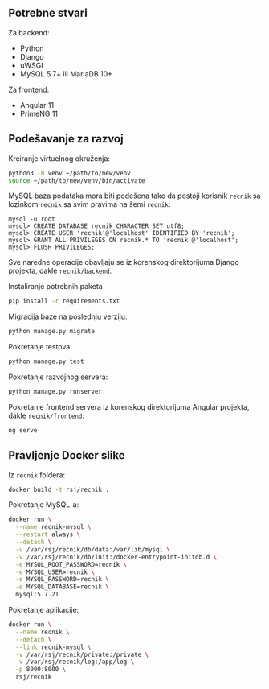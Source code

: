 ## Potrebne stvari

Za backend:
 * Python
 * Django
 * uWSGI
 * MySQL 5.7+ ili MariaDB 10+

Za frontend:
 * Angular 11
 * PrimeNG 11

## Podešavanje za razvoj

Kreiranje virtuelnog okruženja:
```bash
python3 -m venv ~/path/to/new/venv
source ~/path/to/new/venv/bin/activate
```

MySQL baza podataka mora biti podešena tako da postoji
korisnik `recnik` sa lozinkom `recnik` sa svim pravima
na šemi `recnik`:
```
mysql -u root
mysql> CREATE DATABASE recnik CHARACTER SET utf8;
mysql> CREATE USER 'recnik'@'localhost' IDENTIFIED BY 'recnik';
mysql> GRANT ALL PRIVILEGES ON recnik.* TO 'recnik'@'localhost';
mysql> FLUSH PRIVILEGES;
```

Sve naredne operacije obavljaju se iz korenskog direktorijuma Django
projekta, dakle `recnik/backend`.

Instaliranje potrebnih paketa
```bash
pip install -r requirements.txt
```

Migracija baze na poslednju verziju:
```bash
python manage.py migrate
```

Pokretanje testova:
```bash
python manage.py test
```

Pokretanje razvojnog servera:
```bash
python manage.py runserver
```

Pokretanje frontend servera iz korenskog direktorijuma Angular
projekta, dakle `recnik/frontend`:
```bash
ng serve
```

## Pravljenje Docker slike

Iz `recnik` foldera:
```bash
docker build -t rsj/recnik .
```

Pokretanje MySQL-a:
```bash
docker run \
  --name recnik-mysql \
  --restart always \
  --detach \
  -v /var/rsj/recnik/db/data:/var/lib/mysql \
  -v /var/rsj/recnik/db/init:/docker-entrypoint-initdb.d \
  -e MYSQL_ROOT_PASSWORD=recnik \
  -e MYSQL_USER=recnik \
  -e MYSQL_PASSWORD=recnik \
  -e MYSQL_DATABASE=recnik \
  mysql:5.7.21
```

Pokretanje aplikacije:
```bash
docker run \
  --name recnik \
  --detach \
  --link recnik-mysql \
  -v /var/rsj/recnik/private:/private \
  -v /var/rsj/recnik/log:/app/log \
  -p 8000:8000 \
  rsj/recnik
```
